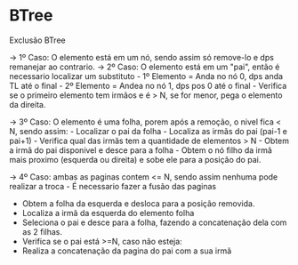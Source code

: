 # BTree

Exclusão BTree

-> 1º Caso: O elemento está em um nó, sendo assim só remove-lo e dps remanejar ao contrario.
-> 2º Caso: O elemento está em um "pai", então é necessario localizar um substituto
	- 1º Elemento = Anda no nó 0, dps anda TL até o final
	- 2º Elemento = Andea no nó 1, dps pos 0 até o final
	- Verifica se o primeiro elemento tem irmãos e é > N, se for menor, pega o elemento da direita.
	
-> 3º Caso: O elemento é uma folha, porem após a remoção, o nivel fica < N, sendo assim:
	- Localizar o pai da folha
	- Localiza as irmãs do pai (pai-1 e pai+1)
	- Verifica qual das irmãs tem a quantidade de elementos > N
	- Obtem a irmã do pai disponivel e desce para a folha
	- Obtem o nó filho da irmã mais proximo (esquerda ou direita) e sobe ele para a posição do pai.

-> 4º Caso: ambas as paginas contem <= N, sendo assim nenhuma pode realizar a troca
	- É necessario fazer a fusão das paginas
  - Obtem a folha da esquerda e desloca para a posição removida.
  - Localiza a irmã da esquerda do elemento folha
  - Seleciona o pai e desce para a folha, fazendo a concatenação dela com as 2 filhas.
  - Verifica se o pai está >=N, caso não esteja: 
  - Realiza a concatenação da pagina do pai com a sua irmã
